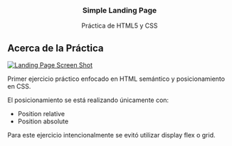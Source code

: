 <br />
<div align="center">
  <h3 align="center">Simple Landing Page</h3>

  <p align="center">
    Práctica de HTML5 y CSS
  </p>
</div>


## Acerca de la Práctica

<a href="https://i.imgur.com/T2go0WO.jpeg">
    <img src="https://i.imgur.com/feeovQM.jpeg" alt="Landing Page Screen Shot">
</a>

Primer ejercicio práctico enfocado en HTML semántico y posicionamiento en CSS.

El posicionamiento se está realizando únicamente con:
* Position relative
* Position absolute 

Para este ejercicio intencionalmente se evitó utilizar display flex o grid.
